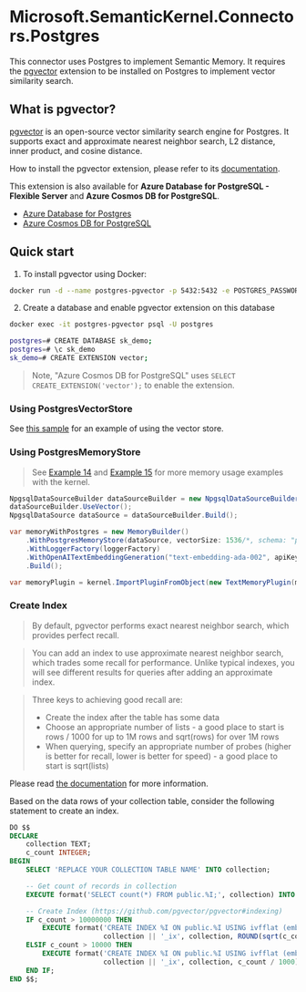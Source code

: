 ﻿# Microsoft.SemanticKernel.Connectors.Postgres

This connector uses Postgres to implement Semantic Memory. It requires the [pgvector](https://github.com/pgvector/pgvector) extension to be installed on Postgres to implement vector similarity search.

## What is pgvector?

[pgvector](https://github.com/pgvector/pgvector) is an open-source vector similarity search engine for Postgres. It supports exact and approximate nearest neighbor search, L2 distance, inner product, and cosine distance.

How to install the pgvector extension, please refer to its [documentation](https://github.com/pgvector/pgvector#installation).

This extension is also available for **Azure Database for PostgreSQL - Flexible Server** and **Azure Cosmos DB for PostgreSQL**.

- [Azure Database for Postgres](https://learn.microsoft.com/en-us/azure/postgresql/flexible-server/how-to-use-pgvector)
- [Azure Cosmos DB for PostgreSQL](https://learn.microsoft.com/en-us/azure/cosmos-db/postgresql/howto-use-pgvector)

## Quick start

1. To install pgvector using Docker:

```bash
docker run -d --name postgres-pgvector -p 5432:5432 -e POSTGRES_PASSWORD=mysecretpassword pgvector/pgvector
```

2. Create a database and enable pgvector extension on this database

```bash
docker exec -it postgres-pgvector psql -U postgres

postgres=# CREATE DATABASE sk_demo;
postgres=# \c sk_demo
sk_demo=# CREATE EXTENSION vector;
```

> Note, "Azure Cosmos DB for PostgreSQL" uses `SELECT CREATE_EXTENSION('vector');` to enable the extension.

### Using PostgresVectorStore

See [this sample](../../../samples/Concepts/Memory/VectorStore_VectorSearch_MultiStore_Postgres.cs) for an example of using the vector store.

### Using  PostgresMemoryStore

> See [Example 14](../../../samples/Concepts/Memory/SemanticTextMemory_Building.cs) and [Example 15](../../../samples/Concepts/Memory/TextMemoryPlugin_MultipleMemoryStore.cs) for more memory usage examples with the kernel.

```csharp
NpgsqlDataSourceBuilder dataSourceBuilder = new NpgsqlDataSourceBuilder("Host=localhost;Port=5432;Database=sk_demo;User Id=postgres;Password=mysecretpassword");
dataSourceBuilder.UseVector();
NpgsqlDataSource dataSource = dataSourceBuilder.Build();

var memoryWithPostgres = new MemoryBuilder()
    .WithPostgresMemoryStore(dataSource, vectorSize: 1536/*, schema: "public" */)
    .WithLoggerFactory(loggerFactory)
    .WithOpenAITextEmbeddingGeneration("text-embedding-ada-002", apiKey)
    .Build();

var memoryPlugin = kernel.ImportPluginFromObject(new TextMemoryPlugin(memoryWithPostgres));
```

### Create Index

> By default, pgvector performs exact nearest neighbor search, which provides perfect recall.

> You can add an index to use approximate nearest neighbor search, which trades some recall for performance. Unlike typical indexes, you will see different results for queries after adding an approximate index.

> Three keys to achieving good recall are:
>
> - Create the index after the table has some data
> - Choose an appropriate number of lists - a good place to start is rows / 1000 for up to 1M rows and sqrt(rows) for over 1M rows
> - When querying, specify an appropriate number of probes (higher is better for recall, lower is better for speed) - a good place to start is sqrt(lists)

Please read [the documentation](https://github.com/pgvector/pgvector#indexing) for more information.

Based on the data rows of your collection table, consider the following statement to create an index.

```sql
DO $$
DECLARE
    collection TEXT;
    c_count INTEGER;
BEGIN
    SELECT 'REPLACE YOUR COLLECTION TABLE NAME' INTO collection;

    -- Get count of records in collection
    EXECUTE format('SELECT count(*) FROM public.%I;', collection) INTO c_count;

    -- Create Index (https://github.com/pgvector/pgvector#indexing)
    IF c_count > 10000000 THEN
        EXECUTE format('CREATE INDEX %I ON public.%I USING ivfflat (embedding vector_cosine_ops) WITH (lists = %s);',
                       collection || '_ix', collection, ROUND(sqrt(c_count)));
    ELSIF c_count > 10000 THEN
        EXECUTE format('CREATE INDEX %I ON public.%I USING ivfflat (embedding vector_cosine_ops) WITH (lists = %s);',
                       collection || '_ix', collection, c_count / 1000);
    END IF;
END $$;
```
